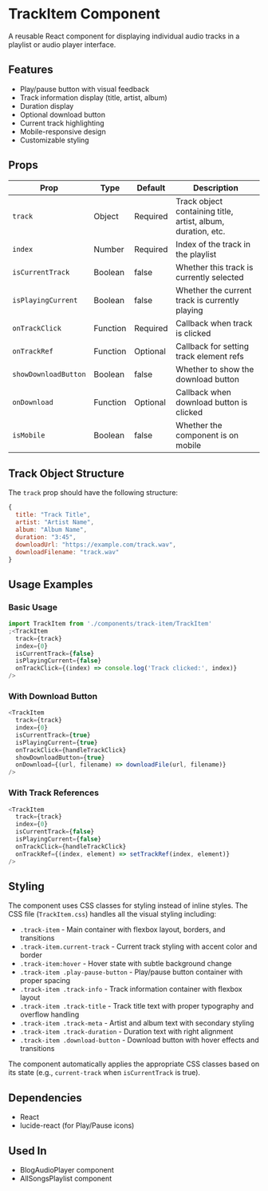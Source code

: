 # TrackItem Component

A reusable React component for displaying individual audio tracks in a playlist or audio player interface.

## Features

- Play/pause button with visual feedback
- Track information display (title, artist, album)
- Duration display
- Optional download button
- Current track highlighting
- Mobile-responsive design
- Customizable styling

## Props

| Prop                 | Type     | Default  | Description                                                  |
| -------------------- | -------- | -------- | ------------------------------------------------------------ |
| `track`              | Object   | Required | Track object containing title, artist, album, duration, etc. |
| `index`              | Number   | Required | Index of the track in the playlist                           |
| `isCurrentTrack`     | Boolean  | false    | Whether this track is currently selected                     |
| `isPlayingCurrent`   | Boolean  | false    | Whether the current track is currently playing               |
| `onTrackClick`       | Function | Required | Callback when track is clicked                               |
| `onTrackRef`         | Function | Optional | Callback for setting track element refs                      |
| `showDownloadButton` | Boolean  | false    | Whether to show the download button                          |
| `onDownload`         | Function | Optional | Callback when download button is clicked                     |
| `isMobile`           | Boolean  | false    | Whether the component is on mobile                           |

## Track Object Structure

The `track` prop should have the following structure:

```javascript
{
  title: "Track Title",
  artist: "Artist Name",
  album: "Album Name",
  duration: "3:45",
  downloadUrl: "https://example.com/track.wav",
  downloadFilename: "track.wav"
}
```

## Usage Examples

### Basic Usage

```javascript
import TrackItem from './components/track-item/TrackItem'
;<TrackItem
  track={track}
  index={0}
  isCurrentTrack={false}
  isPlayingCurrent={false}
  onTrackClick={(index) => console.log('Track clicked:', index)}
/>
```

### With Download Button

```javascript
<TrackItem
  track={track}
  index={0}
  isCurrentTrack={true}
  isPlayingCurrent={true}
  onTrackClick={handleTrackClick}
  showDownloadButton={true}
  onDownload={(url, filename) => downloadFile(url, filename)}
/>
```

### With Track References

```javascript
<TrackItem
  track={track}
  index={0}
  isCurrentTrack={false}
  isPlayingCurrent={false}
  onTrackClick={handleTrackClick}
  onTrackRef={(index, element) => setTrackRef(index, element)}
/>
```

## Styling

The component uses CSS classes for styling instead of inline styles. The CSS file (`TrackItem.css`) handles all the visual styling including:

- `.track-item` - Main container with flexbox layout, borders, and transitions
- `.track-item.current-track` - Current track styling with accent color and border
- `.track-item:hover` - Hover state with subtle background change
- `.track-item .play-pause-button` - Play/pause button container with proper spacing
- `.track-item .track-info` - Track information container with flexbox layout
- `.track-item .track-title` - Track title text with proper typography and overflow handling
- `.track-item .track-meta` - Artist and album text with secondary styling
- `.track-item .track-duration` - Duration text with right alignment
- `.track-item .download-button` - Download button with hover effects and transitions

The component automatically applies the appropriate CSS classes based on its state (e.g., `current-track` when `isCurrentTrack` is true).

## Dependencies

- React
- lucide-react (for Play/Pause icons)

## Used In

- BlogAudioPlayer component
- AllSongsPlaylist component

